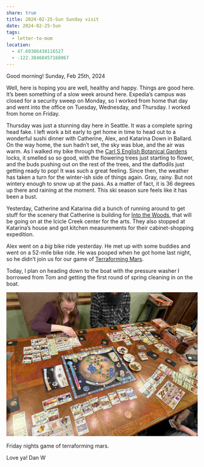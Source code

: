 ```yaml
---
share: true
title: 2024-02-25-Sun Sunday visit
date: 2024-02-25-Sun
tags:
  - letter-to-mom
location:
  - 47.69386438116527
  - -122.38468457168067
---
```


Good morning! Sunday, Feb 25th, 2024

Well, here is hoping you are well, healthy and happy. Things are good here. It’s been something of a slow week around here.    Expedia’s campus was closed for a security sweep on Monday, so I worked from home that day and went into the office on Tuesday, Wednesday, and Thursday. I worked from home on Friday.  

Thursday was just a stunning day here in Seattle.   It was a complete spring head fake. I left work a bit early to get home in time to head out to a wonderful sushi dinner with Catherine, Alex, and Katarina Down in Ballard.   On the way home, the sun hadn’t set, the sky was blue, and the air was warm. As I walked my bike through the [Carl S English Botanical Gardens](https://ballardlocks.org/carl-s-english-garden.html) locks, it smelled so so good, with the flowering trees just starting to flower, and the buds pushing out on the rest of the trees, and the daffodils just getting ready to pop!   It was such a great feeling.   Since then, the weather has taken a turn for the winter-ish side of things again. Gray, rainy. But not wintery enough to snow up at the pass.   As a matter of fact, it is 36 degrees up there and raining at the moment.   This ski season sure feels like it has been a bust.  

Yesterday, Catherine and Katarina did a bunch of running around to get stuff for the scenery that Catherine is building for [Into the Woods](https://leavenworth.org/event/into-the-woods-icicle-creek-center-for-the-arts-4/), that will be going on at the Icicle Creek center for the arts.   They also stopped at Katarina’s house and got kitchen measurements for their cabinet-shopping expedition.  

Alex went on a _big_ bike ride yesterday. He met up with some buddies and went on a 52-mile bike ride. He was pooped when he got home last night, so he didn’t join us for our game of [Terraforming Mars](https://boardgamegeek.com/boardgame/167791/terraforming-mars).  

Today, I plan on heading down to the boat with the pressure washer I borrowed from Tom and getting the first round of spring cleaning in on the boat.

![Pasted image 20240225083933](../attachments/Pasted%20image%2020240225083933.jpg)

Friday nights game of terraforming mars.

Love ya!
Dan W